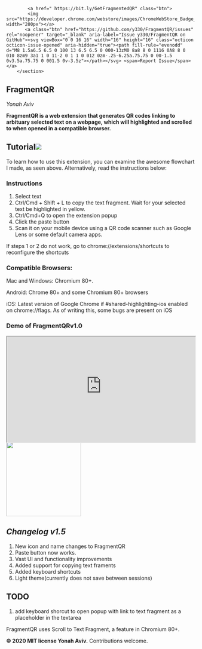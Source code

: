 <meta name="google-site-verification" content="Ay7DuHomj_FffCIPkk06PMst9-V1kwZij44bLz5SeuI" />
 <section id="downloads">
          
            
            <a href=" https://bit.ly/GetFragmentedQR" class="btn">
            <img src="https://developer.chrome.com/webstore/images/ChromeWebStore_Badge_v2_496x150.png" width="200px"></a>
           <a class="btn" href="https://github.com/y330/FragmentQR/issues" rel="noopener" target="_blank" aria-label="Issue y330/FragmentQR on GitHub"><svg viewBox="0 0 16 16" width="16" height="16" class="octicon octicon-issue-opened" aria-hidden="true"><path fill-rule="evenodd" d="M8 1.5a6.5 6.5 0 100 13 6.5 6.5 0 000-13zM0 8a8 8 0 1116 0A8 8 0 010 8zm9 3a1 1 0 11-2 0 1 1 0 012 0zm-.25-6.25a.75.75 0 00-1.5 0v3.5a.75.75 0 001.5 0v-3.5z"></path></svg> <span>Report Issue</span></a>
        </section>
  <h1>FragmentQR</h1><p>
 <em>Yonah Aviv</em><p>

<b>FragmentQR is a web extension that generates QR codes linking to arbituary selected text on a webpage, which will highlighted and scrolled to when opened in a compatible browser.</b>

<h2 id="embe">Tutorial<a href="https://bit.ly/GetFragmentedQR"><img src="https://lh3.googleusercontent.com/pw/ACtC-3f7FGuESSm9z3SPDAbhQHSr3YYL03r1gGBeSWYqbG8NyXxtg3gMWO4dbrM8yuhsMsCuf_JLqLSUWfSSodKzYR8mg6FkX5PmxXgfG8iPANMsQpsiE6GTlWFIRsHIZqi2ZBX0btMnBlUltWArYFdlTrhbhQ=w1210-h448-no?authuser=0" width="fit-content"/></a></h2>

To learn how to use this extension, you can examine the awesome flowchart I made, as seen above. Alternatively, read the instructions below:
<h3>Instructions</h3><p>
 <ol>
  <li>Select text</li>
  <li>Ctrl/Cmd + Shift + L to copy the text fragment. Wait for your selected text be highlighted in yellow.</li>
  <li>Ctrl/Cmd+Q to open the extension popup</li>
  <li>Click the paste button</li>
  <li>Scan it on your mobile device using a QR code scanner such as Google Lens or some default camera apps.</li>
 </ol>
 If steps 1 or 2 do not work, go to chrome://extensions/shortcuts to reconfigure the shortcuts<p>
 
<h3>Compatible Browsers:</h3>
Mac and Windows: Chromium 80+.<P>
Android: Chrome 80+ and some Chromium 80+ browsers<p>
iOS: Latest version of Google Chrome if #shared-highlighting-ios enabled on chrome://flags. As of writing this, some bugs are present on iOS<p>
<h3>Demo of FragmentQRv1.0</h3>
<div style="position: relative; height: 50px overflow: hidden; padding-bottom: 56.25%; /* 16/9 ratio */ border-style: none;"><iframe style="position: absolute; top:0; left: 0; width: 100%; height: 100%;" src="https://www.youtube-nocookie.com/embed/10U6ycpN3CQ?fs=0&controls=0&modestbranding=1"></iframe></div>
<a href="http://bit.ly/youtubeFragQR"><img src="https://lh3.googleusercontent.com/pw/ACtC-3cera_XKIXLjEw9LyZh93DtSKTDoQsyF2aYR0Y_L-PCeMttnP3Gr1OiOIxL4nLN_ltCioZyQMUwizFb2wyZLzytBktmEuWRptUGYOFoChSq_bQpZ_g5TEnbb_ZG__Y0rjNbj2oUiHBPotXUOP6X2NID3g=w512-h212-no?authuser=0" width="200px"></a>
 
<h2><em>Changelog v1.5</em></h2><p>
 <ol>  
  <li>New icon and name changes to FragmentQR</li>
  <li>Paste button now works.</li>
  <li>Vast UI and functionality improvements</li>
  <li>Added support for copying text framents</li>
  <li>Added keyboard shortcuts</li>
  <li>Light theme(currently does not save between sessions)</li>
 </ol><p>
<h2>TODO</h2><p>
  <ol>
    <li>add keyboard shorcut to open popup with link to text fragment as a placeholder in the textarea</li>
  </ol>

FragmentQR uses Scroll to Text Fragment, a feature in Chromium 80+.<p>
<b>© 2020 MIT license Yonah Aviv.</b>
Contributions welcome.<p>

